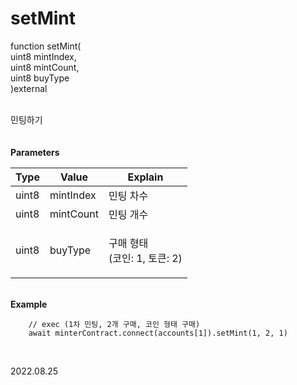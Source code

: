 # setMint

function setMint( \
&#x20;   uint8 mintIndex,\
&#x20;   uint8 mintCount,\
&#x20;   uint8 buyType\
)external

\
민팅하기\
\
\
**Parameters**

| Type  | Value     | Explain                        |
| ----- | --------- | ------------------------------ |
| uint8 | mintIndex | 민팅 차수                          |
| uint8 | mintCount | 민팅 개수                          |
| uint8 | buyType   | <p>구매 형태<br>(코인: 1, 토큰: 2)</p> |



\
**Example**

```
    // exec (1차 민팅, 2개 구매, 코인 형태 구매)
    await minterContract.connect(accounts[1]).setMint(1, 2, 1)
    
```

\
2022.08.25
